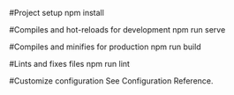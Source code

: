 #Project setup
npm install

#Compiles and hot-reloads for development
npm run serve

#Compiles and minifies for production
npm run build

#Lints and fixes files
npm run lint

#Customize configuration
See Configuration Reference.
